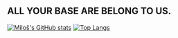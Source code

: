 ## ALL YOUR BASE ARE BELONG TO US.

[![Miloš's GitHub stats](https://github-readme-stats.vercel.app/api?username=1055I3&show_icons=true&count_private=true&theme=darcula&hide_border=true&hide=issues,contribs&bg_color=00000000)](https://github.com/anuraghazra/github-readme-stats)
[![Top Langs](https://github-readme-stats.vercel.app/api/top-langs/?username=1055I3&hide_border=true&theme=darcula&layout=compact&bg_color=00000000&langs_count=6&hide=jupyter%20notebook,tex,css,php)](https://github.com/anuraghazra/github-readme-stats)


<!--
**1055I3/1055I3** is a ✨ _special_ ✨ repository because its `README.md` (this file) appears on your GitHub profile.

Here are some ideas to get you started:

- 🔭 I’m currently working on ...
- 🌱 I’m currently learning ...
- 👯 I’m looking to collaborate on ...
- 🤔 I’m looking for help with ...
- 💬 Ask me about ...
- 📫 How to reach me: ...
- 😄 Pronouns: ...
- ⚡ Fun fact: ...
-->
